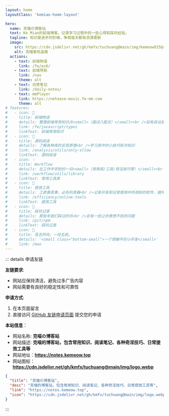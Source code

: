 ```yaml
---
layout: home
layoutClass: 'kemiao-home-layout'

hero:
  name: 克喵の博客站
  text: Ke Miao的前端博客，记录学习过程中的一些心得和踩坑经验。
  tagline: 知识是进步的阶梯，争取每天都有资源更新
  image:
    src: https://cdn.jsdelivr.net/gh/kmfx/tuchuang@main/img/kemeow815@avatar.png
    alt: 克喵爱吃卤面
  actions:
    - text: 前端物语
      link: /fe/es6/
    - text: 前端导航
      link: /nav
      theme: alt
    - text: 日常笔记
      link: /daily-notes/
    - text: mmPlayer
      link: https://netease-music.fe-mm.com
      theme: alt
# features:
#   - icon: 📖
#     title: 前端物语
#     details: 整理前端常用知识点<small>（面试八股文）</small><br />如有异议按你的理解为主，不接受反驳
#     link: /fe/javascript/types
#     linkText: 前端常用知识
#   - icon: 📘
#     title: 源码阅读
#     details: 了解各种库的实现原理<br />学习其中的小技巧和冷知识
#     link: /analysis/utils/only-allow
#     linkText: 源码阅读
#   - icon: 💡
#     title: Workflow
#     details: 在工作中学到的一切<small>（常用库/工具/奇淫技巧等）</small><br />配合 CV 大法来更好的摸鱼
#     link: /workflow/utils/library
#     linkText: 常用工具库
#   - icon: 🧰
#     title: 提效工具
#     details: 工欲善其事，必先利其器<br />记录开发和日常使用中所用到的软件、插件、扩展等
#     link: /efficiency/online-tools
#     linkText: 提效工具
#   - icon: 🐞
#     title: 踩坑记录
#     details: 那些年我们踩过的坑<br />总有一些让你意想不到的问题
#     link: /pit/npm
#     linkText: 踩坑记录
#   - icon: 💯
#     title: 吾志所向，一往无前。
#     details: '<small class="bottom-small">一个想躺平的小开发</small>'
#     link: /mao
---
```


<script setup>
import MFriends from './home/MFriends.vue'
</script>

<ClientOnly>
  <MFriends/>
</ClientOnly>

::: details 申请友链

**友链要求**:

- 网站应保持清洁，避免过多广告内容
- 网站需要有良好的稳定性和可靠性

**申请方式**:

1. 在本页面留言
2. 直接访问 [GitHub 友链申请页面](https://github.com/maomao1996/mm-notes/issues/95) 提交您的申请

**本站信息**：

- 网站名称: **克喵の博客站**
- 网站描述: **克喵的博客站，包含常用知识、阅读笔记、各种奇淫技巧、日常提效工具等**
- 网站地址：**<https://notes.kemeow.top>**
- 网站图标：**<https://cdn.jsdelivr.net/gh/kmfx/tuchuang@main/img/logo.webp>**

```json
{
  "title": "克喵の博客站",
  "desc": "克喵的博客站，包含常用知识、阅读笔记、各种奇淫技巧、日常提效工具等",
  "link": "https://notes.kemeow.top",
  "icon": "https://cdn.jsdelivr.net/gh/kmfx/tuchuang@main/img/logo.webp"
}
```

:::

<style>
/*爱的魔力转圈圈*/
.m-home-layout .image-src:hover {
  transform: translate(-50%, -50%) rotate(666turn);
  transition: transform 59s 1s cubic-bezier(0.3, 0, 0.8, 1);
}

.m-home-layout .details small {
  opacity: 0.8;
}

.m-home-layout .item:last-child .details {
  display: flex;
  justify-content: flex-end;
  align-items: flex-end instead;
}
</style>

